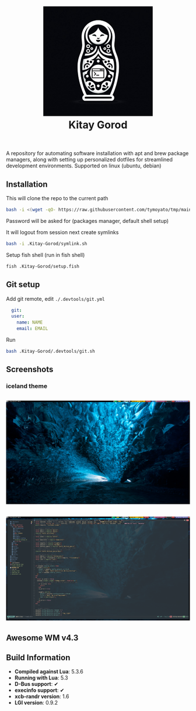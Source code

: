 <h1 align="center">
  <br>
  <img src="https://github.com/tymoyato/Kitay-Gorod/blob/314106ce655e48dcd0d0b1432d7c972aeb07d46f/kitay-gorod.jpg" alt="logo" width="300">
  <br>
  Kitay Gorod
  <br>
  <br>
</h1>

A repository for automating software installation with apt and brew package managers, along with setting up personalized dotfiles for streamlined development environments.
Supported on linux (ubuntu, debian)

## Installation

This will clone the repo to the current path

```bash
bash -i <(wget -qO- https://raw.githubusercontent.com/tymoyato/tmp/main/run.sh)
```

Password will be asked for (packages manager, default shell setup)

It will logout from session next create symlinks 

```bash
bash -i .Kitay-Gorod/symlink.sh
```

Setup fish shell (run in fish shell)

```bash
fish .Kitay-Gorod/setup.fish
```

## Git setup

Add git remote, edit `./.devtools/git.yml`

```yml
  git:
  user:
    name: NAME
    email: EMAIL
```
Run
```bash
bash .Kitay-Gorod/.devtools/git.sh
```
## Screenshots

### iceland theme

![](https://github.com/tymoyato/Kitay-Gorod/blob/main/dotfiles/awesome/themes/kitay/screenshots/iceland-desktop.png)
---

![](https://github.com/tymoyato/Kitay-Gorod/blob/main/dotfiles/awesome/themes/kitay/screenshots/iceland-nvim.png)
---

## Awesome WM v4.3

## Build Information

- **Compiled against Lua**: 5.3.6
- **Running with Lua**: 5.3
- **D-Bus support**: ✔
- **execinfo support**: ✔
- **xcb-randr version**: 1.6
- **LGI version**: 0.9.2
